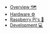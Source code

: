 - [Overview 🗺️](overview)
- [Hardware ⚙️](hardware)
- [Raspberry Pi's 🥧](raspberrypis)
- [Development 💻](development)
